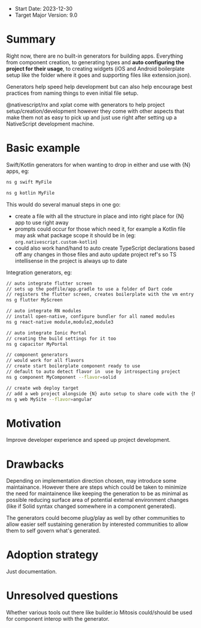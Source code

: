 - Start Date: 2023-12-30
- Target Major Version: 9.0

# Summary

Right now, there are no built-in generators for building apps. Everything from component creation, to generating types and **auto configuring the project for their usage**, to creating widgets (iOS and Android boilerplate setup like the folder where it goes and supporting files like extension.json).

Generators help speed help development but can also help encourage best practices from naming things to even initial file setup.

@nativescript/nx and xplat come with generators to help project setup/creation/development however they come with other aspects that make them not as easy to pick up and just use right after setting up a NativeScript development machine.

# Basic example

Swift/Kotlin generators for when wanting to drop in either and use with {N} apps, eg:
```bash
ns g swift MyFile

ns g kotlin MyFile
```

This would do several manual steps in one go:
- create a file with all the structure in place and into right place for {N} app to use right away 
- prompts could occur for those which need it, for example a Kotlin file may ask what package scope it should be in (eg: `org.nativescript.custom-kotlin`)
- could also work hand/hand to auto create TypeScript declarations based off any changes in those files and auto update project ref's so TS intellisense in the project is always up to date

Integration generators, eg:
```bash
// auto integrate flutter screen  
// sets up the podfile/app.gradle to use a folder of Dart code
// registers the flutter screen, creates boilerplate with the vm entry already named and ready for use
ns g flutter MyScreen 

// auto integrate RN modules
// install open-native, configure bundler for all named modules
ns g react-native module,module2,module3

// auto integrate Ionic Portal
// creating the build settings for it too
ns g capacitor MyPortal

// component generators
// would work for all flavors
// create start boilerplate component ready to use
// default to auto detect flavor in  use by introspecting project
ns g component MyComponent --flavor=solid

// create web deploy target
// add a web project alongside {N} auto setup to share code with the {N} project - create with any flavor using preferred flavor project creators (prompting to drop in workspace if needed)
ns g web MySite --flavor=angular
```

# Motivation

Improve developer experience and speed up project development.

# Drawbacks

Depending on implementation direction chosen, may introduce some maintainance. However there are steps which could be taken to minimize the need for maintainence like keeping the generation to be as minimal as possible reducing surface area of potential external environment changes (like if Solid syntax changed somewhere in a component generated).

The generators could become plug/play as well by other communities to allow easier self sustaining generation by interested communities to allow them to self govern what's generated.

# Adoption strategy

Just documentation.

# Unresolved questions

Whether various tools out there like builder.io Mitosis could/should be used for component interop with the generator.
